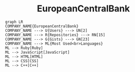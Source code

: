 <h1 align="center">EuropeanCentralBank</h1>

```mermaid
graph LR
COMPANY_NAME{EuropeanCentralBank}
COMPANY_NAME ---> U{Users} ---> UN[2]
COMPANY_NAME ---> R{Repositories} ---> RN[15]
COMPANY_NAME ---> G{Gists} ---> GN[23]
COMPANY_NAME ---> ML{Most Used<br>Languages}
ML --> Ruby[Ruby]
ML --> JavaScript[JavaScript]
ML --> HTML[HTML]
ML --> CSS[CSS]
ML --> C++[C++]
```
